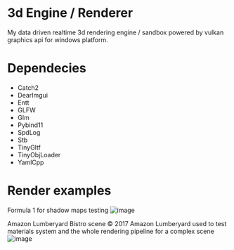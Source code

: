 # 3d Engine / Renderer
My data driven realtime 3d rendering engine / sandbox powered by vulkan graphics api for windows platform. 

# Dependecies
* Catch2
* DearImgui
* Entt
* GLFW
* Glm
* Pybind11
* SpdLog
* Stb
* TinyGltf
* TinyObjLoader
* YamlCpp

# Render examples
Formula 1 for shadow maps testing
![image](https://github.com/user-attachments/assets/689d2aba-7c0d-4b45-9077-a9036ad226bc)

Amazon Lumberyard Bistro scene © 2017 Amazon Lumberyard used to test materials system and the whole rendering pipeline for a complex scene
![image](https://github.com/user-attachments/assets/defc5c43-8d9d-4fed-b7dd-c98d3eded2d7)
